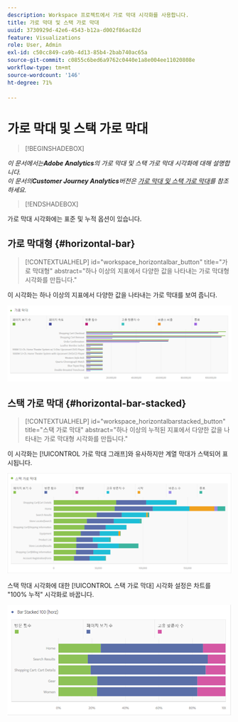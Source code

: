 ```yaml
---
description: Workspace 프로젝트에서 가로 막대 시각화를 사용합니다.
title: 가로 막대 및 스택 가로 막대
uuid: 3730929d-42e6-4543-b12a-d002f86ac82d
feature: Visualizations
role: User, Admin
exl-id: c50cc849-ca9b-4d13-85b4-2bab740ac65a
source-git-commit: c0855c6bed6a9762c0440e1a8e004ee11020808e
workflow-type: tm+mt
source-wordcount: '146'
ht-degree: 71%

---
```


# 가로 막대 및 스택 가로 막대

>[!BEGINSHADEBOX]

*이 문서에서는&#x200B;**Adobe Analytics**의 가로 막대 및 스택 가로 막대 시각화에 대해 설명합니다.<br/>이 문서의&#x200B;**Customer Journey Analytics**버전은 [가로 막대 및 스택 가로 막대](https://experienceleague.adobe.com/en/docs/analytics-platform/using/cja-workspace/visualizations/horizontal-bar)를 참조하세요.*

>[!ENDSHADEBOX]

가로 막대 시각화에는 표준 및 누적 옵션이 있습니다.

## 가로 막대형 {#horizontal-bar}

<!-- markdownlint-disable MD034 -->

>[!CONTEXTUALHELP]
>id="workspace_horizontalbar_button"
>title="가로 막대형"
>abstract="하나 이상의 지표에서 다양한 값을 나타내는 가로 막대형 시각화를 만듭니다."

<!-- markdownlint-enable MD034 -->

이 시각화는 하나 이상의 지표에서 다양한 값을 나타내는 가로 막대를 보여 줍니다.

![](assets/horizontal_bar.png)

## 스택 가로 막대 {#horizontal-bar-stacked}

<!-- markdownlint-disable MD034 -->

>[!CONTEXTUALHELP]
>id="workspace_horizontalbarstacked_button"
>title="스택 가로 막대"
>abstract="하나 이상의 누적된 지표에서 다양한 값을 나타내는 가로 막대형 시각화를 만듭니다."

<!-- markdownlint-enable MD034 -->

이 시각화는 [!UICONTROL 가로 막대 그래프]와 유사하지만 계열 막대가 스택되어 표시됩니다.

![](assets/horizontal-bar-stacked.png)

스택 막대 시각화에 대한 [!UICONTROL 스택 가로 막대] 시각화 설정은 차트를 &quot;100% 누적&quot; 시각화로 바꿉니다.

![](assets/horizstacked100.png)
